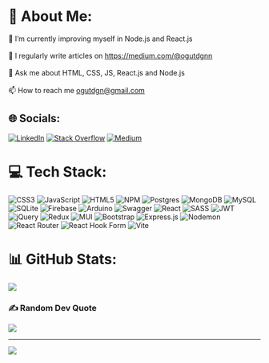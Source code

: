 # 💫 About Me:
🌱 I’m currently improving myself in Node.js and React.js<br><br>📝 I regularly write articles on https://medium.com/@ogutdgnn<br><br>💬 Ask me about HTML, CSS, JS, React.js and Node.js<br><br>📫 How to reach me ogutdgn@gmail.com<br>


## 🌐 Socials:
[![LinkedIn](https://img.shields.io/badge/LinkedIn-%230077B5.svg?logo=linkedin&logoColor=white)](https://linkedin.com/in/doganogut) [![Stack Overflow](https://img.shields.io/badge/-Stackoverflow-FE7A16?logo=stack-overflow&logoColor=white)](https://stackoverflow.com/users/16854876) [![Medium](https://img.shields.io/badge/-MEDIUM-%232B90D9?style=for-the-badge&logo=medium&logoColor=white)](https://medium.com/@ogutdgnn) 

# 💻 Tech Stack:
![CSS3](https://img.shields.io/badge/css3-%231572B6.svg?style=for-the-badge&logo=css3&logoColor=white) ![JavaScript](https://img.shields.io/badge/javascript-%23323330.svg?style=for-the-badge&logo=javascript&logoColor=%23F7DF1E) ![HTML5](https://img.shields.io/badge/html5-%23E34F26.svg?style=for-the-badge&logo=html5&logoColor=white) ![NPM](https://img.shields.io/badge/NPM-%23CB3837.svg?style=for-the-badge&logo=npm&logoColor=white) ![Postgres](https://img.shields.io/badge/postgres-%23316192.svg?style=for-the-badge&logo=postgresql&logoColor=white) ![MongoDB](https://img.shields.io/badge/MongoDB-%234ea94b.svg?style=for-the-badge&logo=mongodb&logoColor=white) ![MySQL](https://img.shields.io/badge/mysql-%2300000f.svg?style=for-the-badge&logo=mysql&logoColor=white) ![SQLite](https://img.shields.io/badge/sqlite-%2307405e.svg?style=for-the-badge&logo=sqlite&logoColor=white) ![Firebase](https://img.shields.io/badge/Firebase-039BE5?style=for-the-badge&logo=Firebase&logoColor=white) ![Arduino](https://img.shields.io/badge/-Arduino-00979D?style=for-the-badge&logo=Arduino&logoColor=white) ![Swagger](https://img.shields.io/badge/-Swagger-%23Clojure?style=for-the-badge&logo=swagger&logoColor=white) ![React](https://img.shields.io/badge/react-%2320232a.svg?style=for-the-badge&logo=react&logoColor=%2361DAFB) ![SASS](https://img.shields.io/badge/SASS-hotpink.svg?style=for-the-badge&logo=SASS&logoColor=white) ![JWT](https://img.shields.io/badge/JWT-black?style=for-the-badge&logo=JSON%20web%20tokens) ![jQuery](https://img.shields.io/badge/jquery-%230769AD.svg?style=for-the-badge&logo=jquery&logoColor=white) ![Redux](https://img.shields.io/badge/redux-%23593d88.svg?style=for-the-badge&logo=redux&logoColor=white) ![MUI](https://img.shields.io/badge/MUI-%230081CB.svg?style=for-the-badge&logo=mui&logoColor=white) ![Bootstrap](https://img.shields.io/badge/bootstrap-%238511FA.svg?style=for-the-badge&logo=bootstrap&logoColor=white) ![Express.js](https://img.shields.io/badge/express.js-%23404d59.svg?style=for-the-badge&logo=express&logoColor=%2361DAFB) ![Nodemon](https://img.shields.io/badge/NODEMON-%23323330.svg?style=for-the-badge&logo=nodemon&logoColor=%BBDEAD) ![React Router](https://img.shields.io/badge/React_Router-CA4245?style=for-the-badge&logo=react-router&logoColor=white) ![React Hook Form](https://img.shields.io/badge/React%20Hook%20Form-%23EC5990.svg?style=for-the-badge&logo=reacthookform&logoColor=white) ![Vite](https://img.shields.io/badge/vite-%23646CFF.svg?style=for-the-badge&logo=vite&logoColor=white)
# 📊 GitHub Stats:
![](https://github-readme-stats.vercel.app/api/top-langs/?username=ogutdgn&theme=radical&hide_border=false&include_all_commits=false&count_private=false&layout=compact)

### ✍️ Random Dev Quote
![](https://quotes-github-readme.vercel.app/api?type=horizontal&theme=tokyonight)

---
[![](https://visitcount.itsvg.in/api?id=ogutdgn&icon=0&color=0)](https://visitcount.itsvg.in)

<!-- Proudly created with GPRM ( https://gprm.itsvg.in ) -->
